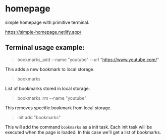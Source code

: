 # homepage

simple homepage with primitive terminal.

https://simple-homepage.netlify.app/

## Terminal usage example:

> bookmarks_add --name "youtube" --url "https://www.youtube.com/"

This adds a new bookmark to local storage.

> bookmarks

List of bookmarks stored in local storage.

> bookmarks_rm --name "youtube"

This removes specific bookmark from local storage.

> init add "bookmarks"

This will add the command `bookmarks` as a init task.
Each init task will be executed when the page is loaded. In this case we'll get a list of bookmarks.